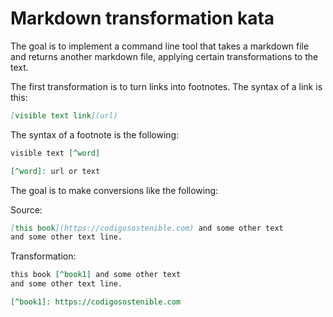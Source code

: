 # Markdown transformation kata

The goal is to implement a command line tool that takes a markdown file and returns another markdown file, applying certain transformations to the text.

The first transformation is to turn links into footnotes. The syntax of a link is this:

```md
[visible text link](url)
```

The syntax of a footnote is the following:

```md
visible text [^word]

[^word]: url or text 
```

The goal is to make conversions like the following:

Source:

```md
[this book](https://codigosostenible.com) and some other text
and some other text line.
```

Transformation:

```md
this book [^book1] and some other text 
and some other text line.

[^book1]: https://codigosostenible.com
```

